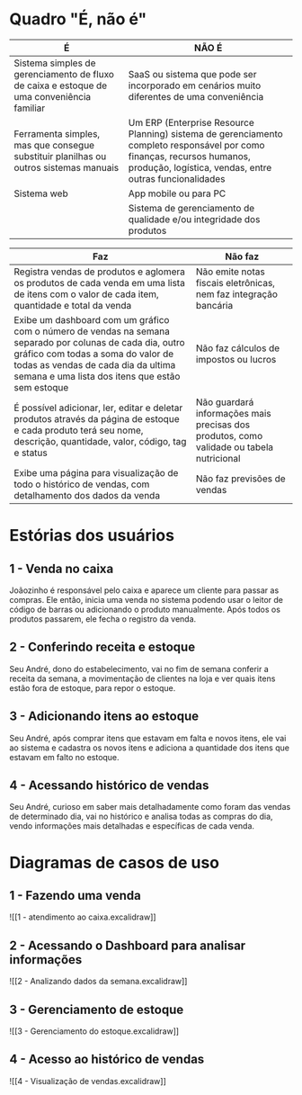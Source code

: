 # Quadro "É, não é"

| É                                                                                         | NÃO É                                                                                                                                                                              |
| ----------------------------------------------------------------------------------------- | ---------------------------------------------------------------------------------------------------------------------------------------------------------------------------------- |
| Sistema simples de gerenciamento de fluxo de caixa e estoque de uma conveniência familiar | SaaS ou sistema que pode ser incorporado em cenários muito diferentes de uma conveniência                                                                                          |
| Ferramenta simples, mas que consegue substituir planilhas ou outros sistemas manuais      | Um ERP (Enterprise Resource Planning) sistema de gerenciamento completo responsável por como finanças, recursos humanos, produção, logística, vendas, entre outras funcionalidades |
| Sistema web                                                                               | App mobile ou para PC                                                                                                                                                              |
|                                                                                           | Sistema de gerenciamento de qualidade e/ou integridade dos produtos                                                                                                                |

| Faz                                                                                                                                                                                                                                      | Não faz                                                                                  |
| ---------------------------------------------------------------------------------------------------------------------------------------------------------------------------------------------------------------------------------------- | ---------------------------------------------------------------------------------------- |
| Registra vendas de produtos e aglomera os produtos de cada venda em uma lista de itens com o valor de cada item, quantidade e total da venda                                                                                             | Não emite notas fiscais eletrônicas, nem faz integração bancária                         |
| Exibe um dashboard com um gráfico com o número de vendas na semana separado por colunas de cada dia, outro gráfico com todas a soma do valor de todas as vendas de cada dia da ultima semana e uma lista dos itens que estão sem estoque | Não faz cálculos de impostos ou lucros                                                   |
| É possível adicionar, ler, editar e deletar produtos através da página de estoque e cada produto terá seu nome, descrição, quantidade, valor, código, tag e status                                                                       | Não guardará informações mais precisas dos produtos, como validade ou tabela nutricional |
| Exibe uma página para visualização de todo o histórico de vendas, com detalhamento dos dados da venda                                                                                                                                    | Não faz previsões de vendas                                                              |

# Estórias dos usuários

## 1 - Venda no caixa

Joãozinho é responsável pelo caixa e aparece um cliente para passar as compras. Ele então, inicia uma venda no sistema podendo usar o leitor de código de barras ou adicionando o produto manualmente. Após todos os produtos passarem, ele fecha o registro da venda.

## 2 - Conferindo receita e estoque

Seu André, dono do estabelecimento, vai no fim de semana conferir a receita da semana, a movimentação de clientes na loja e ver quais itens estão fora de estoque, para repor o estoque.

## 3 - Adicionando itens ao estoque

Seu André, após comprar itens que estavam em falta e novos itens, ele vai ao sistema e cadastra os novos itens e adiciona a quantidade dos itens que estavam em falto no estoque.

## 4 - Acessando histórico de vendas

Seu André, curioso em saber mais detalhadamente como foram das vendas de determinado dia, vai no histórico e analisa todas as compras do dia, vendo informações mais detalhadas e específicas de cada venda.

# Diagramas de casos de uso

## 1 - Fazendo uma venda

![[1 - atendimento ao caixa.excalidraw]]

## 2 - Acessando o Dashboard para analisar informações

![[2 - Analizando dados da semana.excalidraw]]

## 3 - Gerenciamento de estoque

![[3 - Gerenciamento do estoque.excalidraw]]

## 4 - Acesso ao histórico de vendas

![[4 - Visualização de vendas.excalidraw]]
